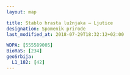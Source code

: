 ```yaml
---
layout: map

title: Stablo hrasta lužnjaka – Ljutice
designation: Spomenik prirode
last_modified_at: 2018-07-29T18:32:12+02:00

WDPA: [555589005]
BioRaS: [234]
geoSrbija:
  L1_182: [42]
---
```


